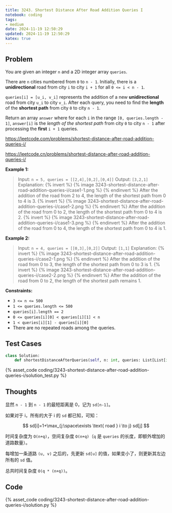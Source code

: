 ```yaml
---
title: 3243. Shortest Distance After Road Addition Queries I
notebook: coding
tags:
- medium
date: 2024-11-19 12:50:29
updated: 2024-11-19 12:50:29
katex: true
---
```

## Problem

You are given an integer `n` and a 2D integer array `queries`.

There are `n` cities numbered from `0` to `n - 1`. Initially, there is a **unidirectional** road from city `i` to city `i + 1` for all `0 <= i < n - 1`.

`queries[i] = [u_i, v_i]` represents the addition of a new **unidirectional** road from city `u_i` to city `v_i`. After each query, you need to find the **length** of the **shortest path** from city `0` to city `n - 1`.

Return an array `answer` where for each `i` in the range `[0, queries.length - 1]`, `answer[i]` is the _length of the shortest path_ from city `0` to city `n - 1` after processing the **first** `i + 1` queries.

<https://leetcode.com/problems/shortest-distance-after-road-addition-queries-i/>

<https://leetcode.cn/problems/shortest-distance-after-road-addition-queries-i/>

**Example 1:**

> Input: `n = 5, queries = [[2,4],[0,2],[0,4]]`
> Output: `[3,2,1]`
> Explanation:
> {% invert %}
{% image 3243-shortest-distance-after-road-addition-queries-i/case1-1.png %}
{% endinvert %}
> After the addition of the road from 2 to 4, the length of the shortest path from 0 to 4 is 3.
> {% invert %}
{% image 3243-shortest-distance-after-road-addition-queries-i/case1-2.png %}
{% endinvert %}
> After the addition of the road from 0 to 2, the length of the shortest path from 0 to 4 is 2.
> {% invert %}
{% image 3243-shortest-distance-after-road-addition-queries-i/case1-3.png %}
{% endinvert %}
> After the addition of the road from 0 to 4, the length of the shortest path from 0 to 4 is 1.

**Example 2:**

> Input: `n = 4, queries = [[0,3],[0,2]]`
> Output: `[1,1]`
> Explanation:
> {% invert %}
{% image 3243-shortest-distance-after-road-addition-queries-i/case2-1.png %}
{% endinvert %}
> After the addition of the road from 0 to 3, the length of the shortest path from 0 to 3 is 1.
> {% invert %}
{% image 3243-shortest-distance-after-road-addition-queries-i/case2-2.png %}
{% endinvert %}
> After the addition of the road from 0 to 2, the length of the shortest path remains 1.

**Constraints:**

- `3 <= n <= 500`
- `1 <= queries.length <= 500`
- `queries[i].length == 2`
- `0 <= queries[i][0] < queries[i][1] < n`
- `1 < queries[i][1] - queries[i][0]`
- There are no repeated roads among the queries.

## Test Cases

``` python
class Solution:
    def shortestDistanceAfterQueries(self, n: int, queries: List[List[int]]) -> List[int]:
```

{% asset_code coding/3243-shortest-distance-after-road-addition-queries-i/solution_test.py %}

## Thoughts

显然 `n - 1` 到 `n - 1` 的最短距离是 0，记为 `sd[n-1]`。

如果对于 i，所有的大于 i 的 `sd` 都已知，可知：

$$
sd[i]=1+\max_{j:\space\exists \text{ road } i \to j} sd[j]
$$

时间复杂度为 `O(n+q)`，空间复杂度 `O(n+q)`（`q` 是 `queries` 的长度，即额外增加的道路数量）。

每增加一条道路 `(u, v)` 之后的，先更新 `sd[u]` 的值，如果变小了，则更新其左边所有的 `sd` 值。

总共时间复杂度 `O(q * (n+q))`。

## Code

{% asset_code coding/3243-shortest-distance-after-road-addition-queries-i/solution.py %}
